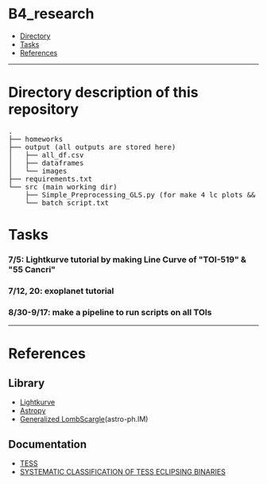 # B4_research
- [Directory](#directory)
- [Tasks](#tasks)
- [References](#references)

---
<a name="directory"></a>
# Directory description of this repository

<pre>
.
├── homeworks
├── output (all outputs are stored here)
│   ├── all_df.csv
│   ├── dataframes
│   └── images
├── requirements.txt
└── src (main working dir)
    ├── Simple_Preprocessing_GLS.py (for make 4 lc plots && make dataframes)
    └── batch_script.txt
</pre>

<a name="tasks"></a>
# Tasks
### 7/5: Lightkurve tutorial by making Line Curve of "TOI-519" & "55 Cancri"
### 7/12, 20: exoplanet tutorial
### 8/30-9/17: make a pipeline to run scripts on all TOIs

---
<a name="references"></a>
# References

## Library
- [Lightkurve](https://docs.lightkurve.org/reference/lightcurve.html)
- [Astropy](https://www.astropy.org/)
- [Generalized LombScargle](https://arxiv.org/abs/0901.2573)(astro-ph.IM)
## Documentation
- [TESS](https://tess.mit.edu/science/data/)
- [SYSTEMATIC CLASSIFICATION OF TESS ECLIPSING BINARIES](https://jbirky.github.io/content/AAS_235_Poster.pdf)
